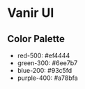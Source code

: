 # Vanir UI

## Color Palette

- red-500: #ef4444
- green-300: #6ee7b7
- blue-200: #93c5fd
- purple-400: #a78bfa
